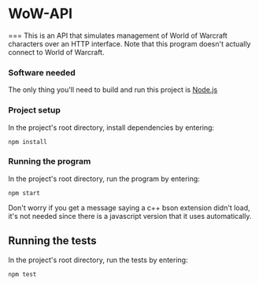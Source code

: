 # WoW-API
===
This is an API that simulates management of World of Warcraft characters over an HTTP interface. Note that this program doesn't actually connect to World of Warcraft.

### Software needed
The only thing you'll need to build and run this project is [Node.js](https://nodejs.org/)

### Project setup
In the project's root directory, install dependencies by entering:
````
npm install
````

### Running the program
In the project's root directory, run the program by entering:
````
npm start
````
Don't worry if you get a message saying a c++ bson extension didn't load, it's not needed since there is a javascript version that it uses automatically.

## Running the tests
In the project's root directory, run the tests by entering:
````
npm test
````
